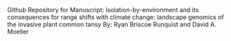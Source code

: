 Github Repository for Manuscript: Isolation-by-environment and its consequences for range shifts with climate change: landscape genomics of the invasive plant common tansy
By: Ryan Briscoe Runquist and David A. Moeller 
